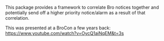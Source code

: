 
This package provides a framework to correlate Bro notices together
and potentially send off a higher priority notice/alarm as a result of
that correlation. 

This was presented at a BroCon a few years back:
https://www.youtube.com/watch?v=OycQ1aiNqEM&t=3s
